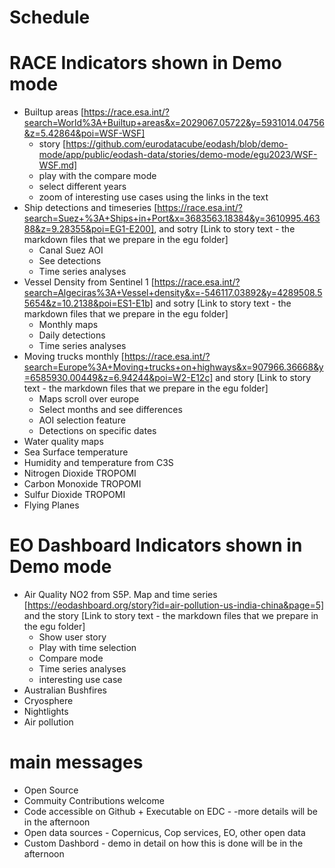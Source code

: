 # Schedule


# RACE Indicators shown in Demo mode

- Builtup areas [https://race.esa.int/?search=World%3A+Builtup+areas&x=2029067.05722&y=5931014.04756&z=5.42864&poi=WSF-WSF]
  - story [https://github.com/eurodatacube/eodash/blob/demo-mode/app/public/eodash-data/stories/demo-mode/egu2023/WSF-WSF.md]
  - play with the compare mode
  - select different years
  - zoom of interesting use cases using the links in the text
- Ship detections and timeseries [https://race.esa.int/?search=Suez+%3A+Ships+in+Port&x=3683563.18384&y=3610995.46388&z=9.28355&poi=EG1-E200], and sotry [Link to story text - the markdown files that we prepare in the egu folder]
  - Canal Suez AOI
  - See detections
  - Time series analyses
- Vessel Density from Sentinel 1 [https://race.esa.int/?search=Algeciras%3A+Vessel+density&x=-546117.03892&y=4289508.55654&z=10.2138&poi=ES1-E1b] and sotry [Link to story text - the markdown files that we prepare in the egu folder]
  - Monthly maps
  - Daily detections
  - Time series analyses
- Moving trucks monthly [https://race.esa.int/?search=Europe%3A+Moving+trucks+on+highways&x=907966.36668&y=6585930.00449&z=6.94244&poi=W2-E12c] and story [Link to story text - the markdown files that we prepare in the egu folder]
  - Maps scroll over europe
  - Select months and see differences
  - AOI selection feature
  - Detections on specific dates 
- Water quality maps
- Sea Surface temperature
- Humidity and temperature from C3S
- Nitrogen Dioxide TROPOMI
- Carbon Monoxide TROPOMI
- Sulfur Dioxide TROPOMI
- Flying Planes


# EO Dashboard Indicators shown in Demo mode

- Air Quality NO2 from S5P. Map and time series [https://eodashboard.org/story?id=air-pollution-us-india-china&page=5] and the story [Link to story text - the markdown files that we prepare in the egu folder]
  - Show user story
  - Play with time selection
  - Compare mode
  - Time series analyses
  - interesting use case
- Australian Bushfires
- Cryosphere
- Nightlights
- Air pollution


# main messages

- Open Source
- Commuity Contributions welcome
- Code accessible on Github + Executable on EDC - -more details will be in the afternoon
- Open data sources - Copernicus, Cop services, EO, other open data
- Custom Dashbord  - demo in detail on how this is done will be in the afternoon
